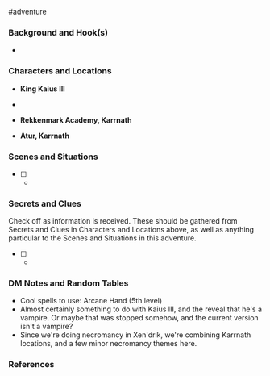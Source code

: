  #adventure 

### Background and Hook(s)

* 

### Characters and Locations

* **King Kaius III**
* 

* **Rekkenmark Academy, Karrnath**
* **Atur, Karrnath**

### Scenes and Situations

 - [ ] -

### Secrets and Clues
Check off as information is received. These should be gathered from Secrets and Clues in Characters and Locations above, as well as anything particular to the Scenes and Situations in this adventure.

 - [ ] -

### DM Notes and Random Tables

- Cool spells to use: Arcane Hand (5th level)
- Almost certainly something to do with Kaius III, and the reveal that he's a vampire. Or maybe that was stopped somehow, and the current version isn't a vampire?
- Since we're doing necromancy in Xen'drik, we're combining Karrnath locations, and a few minor necromancy themes here.

### References

